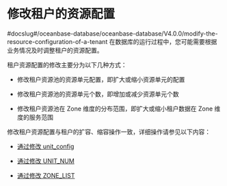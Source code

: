 # 修改租户的资源配置
#docslug#/oceanbase-database/oceanbase-database/V4.0.0/modify-the-resource-configuration-of-a-tenant
在数据库的运行过程中，您可能需要根据业务情况及时调整租户的资源配置。

租户资源配置的修改主要分为以下几种方式：

* 修改租户资源池的资源单元配置，即扩大或缩小资源单元的配置

* 修改租户资源池的资源单元个数，即增加或减少资源单元个数

* 修改租户资源池在 Zone 维度的分布范围，即扩大或缩小租户数据在 Zone 维度的服务范围

修改租户资源配置与租户的扩容、缩容操作一致，详细操作请参见以下内容：

* [通过修改 unit_config](../../12.o-m-management/2.scale-out-and-scale-in-1/3.scale-in-and-scale-out-of-tenant-resources/1.by-modifying-unit_config.md)

* [通过修改 UNIT_NUM](../../12.o-m-management/2.scale-out-and-scale-in-1/3.scale-in-and-scale-out-of-tenant-resources/2.by-modifying-unit_num.md)

* [通过修改 ZONE_LIST](../../12.o-m-management/2.scale-out-and-scale-in-1/3.scale-in-and-scale-out-of-tenant-resources/3.by-modifying-zone_list.md)
